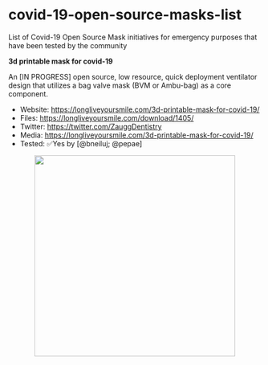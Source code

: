 # covid-19-open-source-masks-list
List of Covid-19 Open Source Mask initiatives for emergency purposes that have been tested by the community

**3d printable mask for covid-19**

An [IN PROGRESS] open source, low resource, quick deployment ventilator design that utilizes a bag valve mask (BVM or Ambu-bag) as a core component.

- Website: https://longliveyoursmile.com/3d-printable-mask-for-covid-19/
- Files: https://longliveyoursmile.com/download/1405/
- Twitter: https://twitter.com/ZauggDentistry
- Media: https://longliveyoursmile.com/3d-printable-mask-for-covid-19/
- Tested: ✅Yes by [@bneiluj; @pepae]

<p align="center">
  <img width="400px" src="https://github.com/bneiluj/covid-19-open-source-masks/blob/master/assets/longliveyoursmile/tests/2020-03-26 12.51.46.jpg" />
</p>
